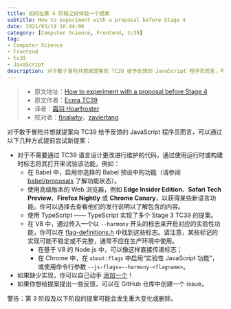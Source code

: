 ```yaml
---
title: 如何在第 4 阶段之前体验一个提案
subtitle: How to experiment with a proposal before Stage 4
date: 2021/03/19 16:44:00
category: [Computer Science, Frontend, tc39]
tag:
- Computer Science
- Frontend
- tc39
- JavaScript
description: 对于敢于冒险并想就提案向 TC39 给予反馈的 JavaScript 程序员而言，可以通过本文提到的几种方式提前尝试新提案。
---
```


> * 原文地址：[How to experiment with a proposal before Stage 4](https://github.com/tc39/how-we-work/blob/master/experiment.md)
> * 原文作者：[Ecma TC39](https://github.com/tc39/how-we-work)
> * 译者：[霜羽 Hoarfroster](https://github.com/PassionPenguin)
> * 校对者：[finalwhy](https://github.com/finalwhy)，[zaviertang](https://github.com/zaviertang)

对于敢于冒险并想就提案向 TC39 给予反馈的 JavaScript 程序员而言，可以通过以下几种方式提前尝试新提案：

- 对于不需要通过 TC39 语言设计更改进行维护的代码，通过使用运行时或构建时标志将其打开来试验该功能，例如：
    - 在 Babel 中，启用你选择的 Babel 预设中的功能（请参阅 [babel/proposals](https://github.com/babel/proposals/issues) 了解功能状态）。
    - 使用高级版本的 Web 浏览器，例如 **Edge Insider Edition**、**Safari Tech Preview**、**Firefox Nightly** 或 **Chrome Canary**，以获得某些新语言功能。你可以选择去查看他们的发行说明以了解包含的内容。
    - 使用 TypeScript —— TypeScript 实现了多个 Stage 3 TC39 的提案。
    - 在 V8 中，通过传入一个以 `--harmony` 开头的标志来开启对应的实验性功能，你可以在 [flag-definitions.h](https://github.com/v8/v8/blob/master/src/flag-definitions.h) 中找到这些标志。请注意，某些标记的实现可能不稳定或不完整，通常不应在生产环境中使用。
        - 在基于 V8 的 Node.js 中，可以像这样直接传递标志；
        - 在 Chrome 中，在 `about:flags` 中启用“实验性 JavaScript 功能”，或使用命令行参数 `--js-flags=--harmony-<flagname>`。
- 如果缺少实现，你可以自己动手 [添加一个](https://github.com/tc39/how-we-work/blob/master/implement.md)！
- 如果你想给提案提出一些反馈，可以在 GitHub 仓库中创建一个 issue。

警告：第 3 阶段及以下阶段的提案可能会发生重大变化或删除。
